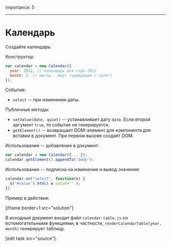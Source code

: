 importance: 5

---

# Календарь

Создайте календарь.

Конструктор:

```js
var calendar = new Calendar({
  year: 2012, // календарь для года 2012
  month: 2  // месяц - март (нумерация с нуля!)
});
```

События:

- `select` -- при изменении даты.

Публичные методы:

- `setValue(date, quiet)` -- устанавливает дату `date`. Если второй аргумент `true`, то событие не генерируется.
- `getElement()` -- возвращает DOM-элемент для компонента для вставки в документ. При первом вызове создаёт DOM.

Использование -- добавление в документ:

```js
var calendar = new Calendar({... });
calendar.getElement().appendTo('body');
```

Использование -- подписка на изменение и вывод значения:

```js
calendar.on("select", function(e) {
  $('#value').html( e.value+'' );
})
```

Пример в действии:

[iframe border=1 src="solution"]

В исходный документ входит файл `calendar-table.js` со вспомогательными функциями, в частности, `renderCalendarTable(year, month)` генерирует таблицу.

[edit task src="source"].
